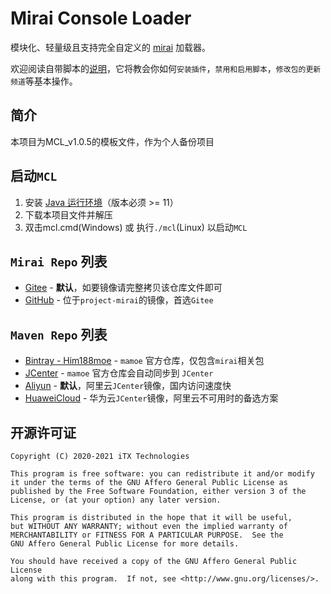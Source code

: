 # Mirai Console Loader

模块化、轻量级且支持完全自定义的 [mirai](https://github.com/mamoe/mirai) 加载器。

欢迎阅读自带脚本的[说明](scripts/README.md)，它将教会你如何`安装插件`，`禁用和启用脚本`，`修改包的更新频道`等基本操作。

## 简介
本项目为MCL_v1.0.5的模板文件，作为个人备份项目

## 启动`MCL`

1. 安装 [Java 运行环境](https://mirrors.tuna.tsinghua.edu.cn/AdoptOpenJDK/)（版本必须 >= 11）
1. 下载本项目文件并解压
1. 双击mcl.cmd(Windows) 或 执行`./mcl`(Linux) 以启动`MCL`

## `Mirai Repo` 列表

* [Gitee](https://gitee.com/peratx/mirai-repo/raw/master) - **默认**，如要镜像请完整拷贝该仓库文件即可
* [GitHub](https://github.com/project-mirai/mirai-repo-mirror) - 位于`project-mirai`的镜像，首选`Gitee`

## `Maven Repo` 列表

* [Bintray - Him188moe](https://dl.bintray.com/him188moe/mirai) - `mamoe` 官方仓库，仅包含`mirai`相关包
* [JCenter](https://jcenter.bintray.com/) - `mamoe` 官方仓库会自动同步到 `JCenter`
* [Aliyun](https://maven.aliyun.com/repository/public) - **默认**，阿里云`JCenter`镜像，国内访问速度快
* [HuaweiCloud](https://mirrors.huaweicloud.com/repository/maven) - 华为云`JCenter`镜像，阿里云不可用时的备选方案

## 开源许可证

    Copyright (C) 2020-2021 iTX Technologies

    This program is free software: you can redistribute it and/or modify
    it under the terms of the GNU Affero General Public License as
    published by the Free Software Foundation, either version 3 of the
    License, or (at your option) any later version.

    This program is distributed in the hope that it will be useful,
    but WITHOUT ANY WARRANTY; without even the implied warranty of
    MERCHANTABILITY or FITNESS FOR A PARTICULAR PURPOSE.  See the
    GNU Affero General Public License for more details.

    You should have received a copy of the GNU Affero General Public License
    along with this program.  If not, see <http://www.gnu.org/licenses/>.
